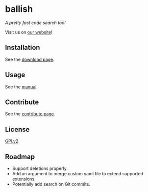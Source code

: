# ballish

_A pretty fast code search tool_

Visit us on [our website](https://ballish.margaine.com)!

## Installation

See the [download page](https://ballish.margaine.com/download.html).

## Usage

See the [manual](https://ballish.margaine.com/manual.html).

## Contribute

See the [contribute page](https://ballish.margaine.com/contribute.html).

## License

[GPLv2](LICENSE).

## Roadmap

- Support deletions properly.
- Add an argument to merge custom yaml file to extend supported
  extensions.
- Potentially add search on Git commits.
